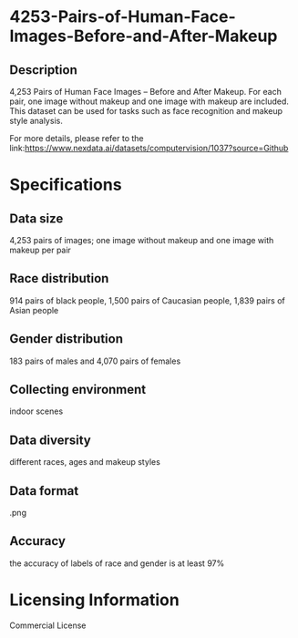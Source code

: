 # 4253-Pairs-of-Human-Face-Images-Before-and-After-Makeup

## Description
4,253 Pairs of Human Face Images – Before and After Makeup. For each pair, one image without makeup and one image with makeup are included. This dataset can be used for tasks such as face recognition and makeup style analysis.

For more details, please refer to the link:https://www.nexdata.ai/datasets/computervision/1037?source=Github


# Specifications
## Data size
4,253 pairs of images; one image without makeup and one image with makeup per pair
## Race distribution
914 pairs of black people, 1,500 pairs of Caucasian people, 1,839 pairs of Asian people
## Gender distribution
183 pairs of males and 4,070 pairs of females
## Collecting environment
indoor scenes
## Data diversity
different races, ages and makeup styles
## Data format
.png
## Accuracy
the accuracy of labels of race and gender is at least 97%
# Licensing Information
Commercial License

